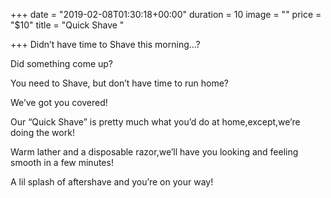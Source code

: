 +++
date = "2019-02-08T01:30:18+00:00"
duration = 10
image = ""
price = "$10"
title = "Quick Shave "

+++
Didn’t have time to Shave this morning...?

Did something come up?

You need to Shave, but don’t have time to run home?

We’ve got you covered!

Our “Quick Shave” is pretty much what you’d do at home,except,we’re doing the work!

Warm lather and a disposable razor,we’ll have you looking and feeling smooth in a few minutes!

A lil splash of aftershave and you’re on your way!